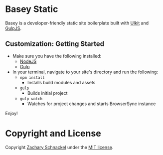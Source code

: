 # Basey Static

Basey is a developer-friendly static site boilerplate built with [UIkit](https://github.com/uikit/uikit) and [GulpJS](http://gulpjs.com).

## Customization: Getting Started

* Make sure you have the following installed:
  * [NodeJS](http://nodejs.org)
  * [Gulp](http://gulpjs.com)
* In your terminal, navigate to your site's directory and run the following:
  * `npm install`
    * Installs build modules and assets
  * `gulp`
     * Builds initial project
   * `gulp watch`
     * Watches for project changes and starts BrowserSync instance

Enjoy!

# Copyright and License

Copyright [Zachary Schnackel](http://zslabs.com) under the [MIT license](LICENSE.md).
